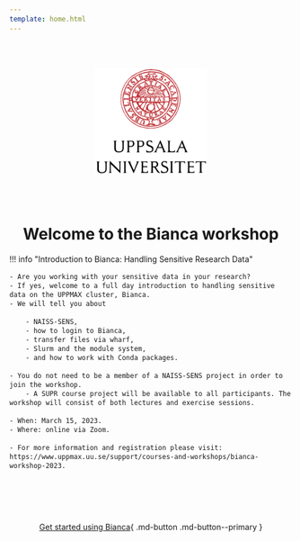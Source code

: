 ```yaml
---
template: home.html
---
```


<center>

<br/><br/>

<img src="assets/UU_logo_color.svg" alt="drawing" width="200"/>

<br/><br/>


# Welcome to the Bianca workshop
    
</center>

!!! info "Introduction to Bianca: Handling Sensitive Research Data"
    
    - Are you working with your sensitive data in your research? 
    - If yes, welcome to a full day introduction to handling sensitive data on the UPPMAX cluster, Bianca. 
    - We will tell you about 
    
        - NAISS-SENS, 
        - how to login to Bianca, 
        - transfer files via wharf, 
        - Slurm and the module system, 
        - and how to work with Conda packages.

    - You do not need to be a member of a NAISS-SENS project in order to join the workshop. 
        - A SUPR course project will be available to all participants. The workshop will consist of both lectures and exercise sessions.

    - When: March 15, 2023.
    - Where: online via Zoom.

    - For more information and registration please visit: https://www.uppmax.uu.se/support/courses-and-workshops/bianca-workshop-2023.

<center>
<br>
    
<br/><br/>

[Get started using Bianca](practicalities.md){ .md-button .md-button--primary }

<br/><br/>


</center>
